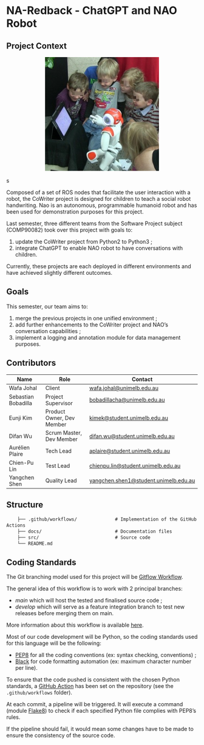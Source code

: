 # NA-Redback - ChatGPT and NAO Robot

## Project Context

<p align="center">
  <img src="./docs/images/main_read_me_illustration.jpeg" />
</p>s

Composed of a set of ROS nodes that facilitate the user interaction with a robot, the CoWriter project is designed for children to teach a social robot handwriting. Nao is an autonomous, programmable humanoid robot and has been used for demonstration purposes for this project.

Last semester, three different teams from the Software Project subject (COMP90082) took over this project with goals to:
1. update the CoWriter project from Python2 to Python3 ;
2. integrate ChatGPT to enable NAO robot to have conversations with children.

Currently, these projects are each deployed in different environments and have achieved slightly different outcomes.

## Goals

This semester, our team aims to:
1. merge the previous projects in one unified environment ;
2. add further enhancements to the CoWriter project and NAO’s conversation capabilities ;
3. implement a logging and annotation module for data management purposes.

## Contributors

| Name | Role | Contact |
| ----------- | ----------- | ----------- |
| Wafa Johal | Client | wafa.johal@unimelb.edu.au |
| Sebastian Bobadilla | Project Supervisor | bobadillacha@unimelb.edu.au |
| Eunji Kim | Product Owner, Dev Member | kimek@student.unimelb.edu.au |
| Difan Wu | Scrum Master, Dev Member | difan.wu@student.unimelb.edu.au |
| Aurélien Plaire | Tech Lead | aplaire@student.unimelb.edu.au |
| Chien-Pu Lin | Test Lead | chienpu.lin@student.unimelb.edu.au
| Yangchen Shen | Quality Lead | yangchen.shen1@student.unimelb.edu.au |

## Structure

```
    ├── .github/workflows/              # Implementation of the GitHub Actions  
    ├── docs/                           # Documentation files 
    ├── src/                            # Source code
    └── README.md
```

## Coding Standards

The Git branching model used for this project will be [Gitflow Workflow](https://www.atlassian.com/git/tutorials/comparing-workflows/gitflow-workflow).

The general idea of this workflow is to work with 2 principal branches:

- *main* which will host the tested and finalised source code ;
- *develop* which will serve as a feature integration branch to test new releases before merging them on main.

More information about this workflow is available [here](https://www.atlassian.com/git/tutorials/comparing-workflows/gitflow-workflow).


Most of our code development will be Python, so the coding standards used for this language will be the following:

- [PEP8](https://peps.python.org/pep-0008/) for all the coding conventions (ex: syntax checking, conventions) ;
- [Black](https://pypi.org/project/black/) for code formatting automation (ex: maximum character number per line).

To ensure that the code pushed is consistent with the chosen Python standards, a [GitHub Action](https://github.com/features/actions) has been set on the repository (see the `.github/workflows` folder).

At each commit, a pipeline will be triggered. It will execute a command (module [Flake8](https://pypi.org/project/flake8/)) to check if each specified Python file complies with PEP8’s rules.

If the pipeline should fail, it would mean some changes have to be made to ensure the consistency of the source code.
